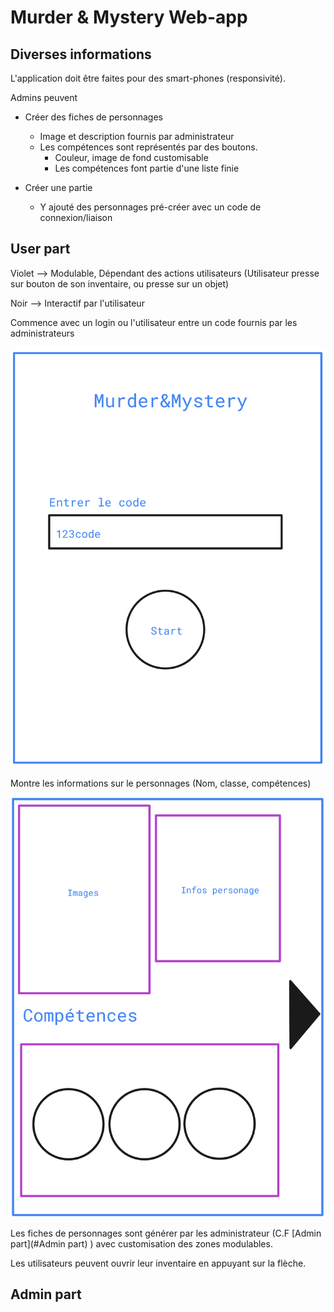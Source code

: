 # Murder & Mystery Web-app

## Diverses informations

L'application doit être faites pour des smart-phones (responsivité). 

Admins peuvent 

* Créer des fiches de personnages
  * Image et description fournis par administrateur
  * Les compétences sont représentés par des boutons.
    * Couleur, image de fond customisable
    * Les compétences font partie d'une liste finie

* Créer une partie
  * Y ajouté des personnages pré-créer avec un code de connexion/liaison

## User part

Violet --> Modulable, Dépendant des actions utilisateurs (Utilisateur presse sur bouton de son inventaire, ou presse sur un objet)

Noir --> Interactif par l'utilisateur

Commence avec un login ou l'utilisateur entre un code fournis par les administrateurs

![Login sketch](Sketches\user_enter_login_code.png)

Montre les informations sur le personnages (Nom, classe, compétences) 

![Character infos](Sketches\user_character_info.png)

Les fiches de personnages sont générer par les administrateur (C.F [Admin part](#Admin part) ) avec customisation des zones modulables. 

Les utilisateurs peuvent ouvrir leur inventaire en appuyant sur la flèche.

## Admin part
